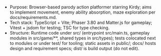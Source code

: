 - Purpose: Browser-based parody action platformer starring Kirdy; aims to implement movement, enemy ability absorption, maze exploration per docs/requirements.md.
- Tech stack: TypeScript + Vite; Phaser 3.80 and Matter.js for gameplay; Vitest + jsdom for testing; TSC for type checking.
- Structure: Runtime code under src/ (entrypoint src/main.ts, gameplay modules in src/game/**, shared types in src/types); tests colocated next to modules or under test/ for tooling; static assets in public/; docs/ hosts design and requirement specs; dist/ is build output (do not edit).